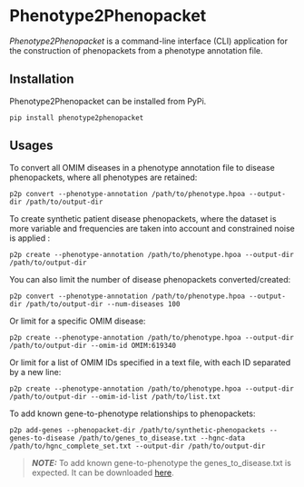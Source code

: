 # Phenotype2Phenopacket

_Phenotype2Phenopacket_ is a command-line interface (CLI) application for the construction of phenopackets
from a phenotype annotation file.

## Installation

Phenotype2Phenopacket can be installed from PyPi.

```shell
pip install phenotype2phenopacket
```

## Usages

To convert all OMIM diseases in a phenotype annotation file to disease phenopackets, where all phenotypes are retained:

```shell
p2p convert --phenotype-annotation /path/to/phenotype.hpoa --output-dir /path/to/output-dir
```

To create synthetic patient disease phenopackets, where the dataset is more variable and frequencies are taken
into account and constrained noise is applied :

```shell
p2p create --phenotype-annotation /path/to/phenotype.hpoa --output-dir /path/to/output-dir
```

You can also limit the number of disease phenopackets converted/created:

```shell
p2p convert --phenotype-annotation /path/to/phenotype.hpoa --output-dir /path/to/output-dir --num-diseases 100
```

Or limit for a specific OMIM disease:

```shell
p2p create --phenotype-annotation /path/to/phenotype.hpoa --output-dir /path/to/output-dir --omim-id OMIM:619340
```

Or limit for a list of OMIM IDs specified in a text file, with each ID separated by a new line:

```shell
p2p create --phenotype-annotation /path/to/phenotype.hpoa --output-dir /path/to/output-dir --omim-id-list /path/to/list.txt
```

To add known gene-to-phenotype relationships to phenopackets:

```shell
p2p add-genes --phenopacket-dir /path/to/synthetic-phenopackets --genes-to-disease /path/to/genes_to_disease.txt --hgnc-data /path/to/hgnc_complete_set.txt --output-dir /path/to/output-dir
```

> **_NOTE:_** To add known gene-to-phenotype the genes_to_disease.txt is expected. It can be downloaded [here](https://hpo.jax.org/data/annotations).